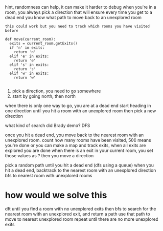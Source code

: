 hint, randomness can help, it can make it harder to debug
when you're in a room, you always pick a direction
that will ensure every time you get to a dead end
you know what path to move back to an unexplored room

```
this could work but you need to track which rooms you have visited before

def move(current_room):
  exits = current_room.getExits()
  if 'n' in exits:
    return 'n'
  elif 'e' in exits:
    return 'e'
  elif 's' in exits:
    return 's'
  elif 'w' in exits:
    return 'w'


```

1. pick a direction, you need to go somewhere
2. start by going north, then north

when there is only one way to go, you are at a dead end
start heading in one direction until you hit a room with an unexplored room
then pick a new direction

what kind of search did Brady demo? DFS

once you hit a dead end, you move back to the nearest room with an unexplored room.
count how many rooms have been visited, 500 means you're done
or you can make a map and track exits, when all exits are explored you are done
when there is an exit in your current room, you set those values as ?
then you move a direction

pick a random path until you hit a dead end (dfs using a queue)
when you hit a dead end, backtrack to the nearest room with an unexplored direction
bfs to nearest room with unexplored rooms

# how would we solve this

dft until you find a room with no unexplored exits
then bfs to search for the nearest room with an unexplored exit, and return a path
use that path to move to nearest unexplored room
repeat until there are no more unexplored exits
